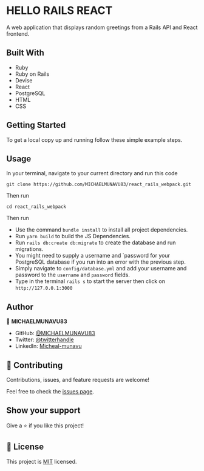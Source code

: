 # HELLO RAILS REACT

A web application that displays random greetings from a Rails API and React frontend.

## Built With

- Ruby
- Ruby on Rails
- Devise
- React
- PostgreSQL
- HTML
- CSS

## Getting Started

To get a local copy up and running follow these simple example steps.

## Usage

In your terminal, navigate to your current directory and run this code

`git clone https://github.com/MICHAELMUNAVU83/react_rails_webpack.git`

Then run

`cd react_rails_webpack`

Then run

- Use the command `bundle install` to install all project dependencies.
- Run `yarn build` to build the JS Dependencies.
- Run `rails db:create db:migrate` to create the database and run migrations.
- You might need to supply a username and `password for your PostgreSQL database if you run into an error with the previous step.
- Simply navigate to `config/database.yml` and add your username and password to the `username` and `password` fields.
- Type in the terminal `rails s` to start the server then click on `http://127.0.0.1:3000`


## Author

👤 **MICHAELMUNAVU83**

- GitHub: [@MICHAELMUNAVU83](https://github.com/MICHAELMUNAVU83)
- Twitter: [@twitterhandle](https://twitter.com/MichealTrance1)
- LinkedIn: [Micheal-munavu](https://www.linkedin.com/in/michael-munavu/)

## 🤝 Contributing

Contributions, issues, and feature requests are welcome!

Feel free to check the [issues page](https://github.com/deyemiobaa/budgit/issues).

## Show your support

Give a ⭐️ if you like this project!

## 📝 License

This project is [MIT](LICENSE) licensed.
